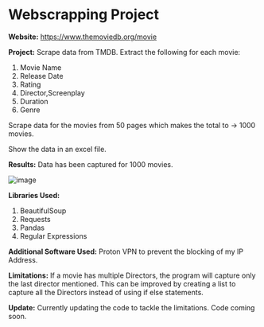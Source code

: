 # Webscrapping Project

**Website:** https://www.themoviedb.org/movie

**Project:**
  Scrape data from TMDB. Extract the following for each movie:
1. Movie Name
2. Release Date
3. Rating
4. Director,Screenplay
5. Duration
6. Genre

Scrape data for the movies from 50 pages which makes the total to -> 1000 movies.

Show the data in an excel file.

**Results:**  Data has been captured for 1000 movies.

![image](https://github.com/jobssaurabhmul/TMDB_Web_Scrapping/assets/152073191/76e3f7d8-56c3-4075-8a77-421d88f4753b)


**Libraries Used:**
1. BeautifulSoup
2. Requests
3. Pandas
4. Regular Expressions

**Additional Software Used:**
Proton VPN to prevent the blocking of my IP Address.

**Limitations:**  If a movie has multiple Directors, the program will capture only the last director mentioned.
This can be improved by creating a list to capture all the Directors instead of using if else statements.

**Update:** Currently updating the code to tackle the limitations. Code coming soon.
